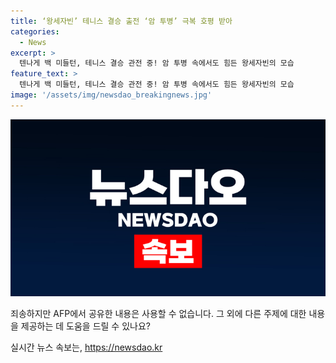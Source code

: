 ```yaml
---
title: ‘왕세자빈’ 테니스 결승 출전 ‘암 투병’ 극복 호평 받아
categories:
  - News
excerpt: >
  텐나게 백 미들턴, 테니스 결승 관전 중! 암 투병 속에서도 힘든 왕세자빈의 모습 
feature_text: >
  텐나게 백 미들턴, 테니스 결승 관전 중! 암 투병 속에서도 힘든 왕세자빈의 모습 
image: '/assets/img/newsdao_breakingnews.jpg'
---
```


<p><img src="/assets/img/newsdao_breakingnews.jpg" alt="ranknews 속보" /></p>

<p>죄송하지만 AFP에서 공유한 내용은 사용할 수 없습니다. 그 외에 다른 주제에 대한 내용을 제공하는 데 도움을 드릴 수 있나요?</p>
실시간 뉴스 속보는, <a href="https://newsdao.kr" rel="dofollow">https://newsdao.kr</a>


